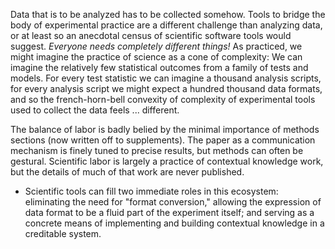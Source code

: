 Data that is to be analyzed has to be collected somehow. Tools to bridge the body of experimental practice are a different challenge than analyzing data, or at least so an anecdotal census of scientific software tools would suggest. *Everyone needs completely different things!* As practiced, we might imagine the practice of science as a cone of complexity: We can imagine the relatively few statistical outcomes from a family of tests and models. For every test statistic we can imagine a thousand analysis scripts, for every analysis script we might expect a hundred thousand data formats, and so the french-horn-bell convexity of complexity of experimental tools used to collect the data feels ... different. 

The balance of labor is badly belied by the minimal importance of methods sections (now written off to supplements). The paper as a communication mechanism is finely tuned to precise results, but methods can often be gestural. Scientific labor is largely a practice of contextual knowledge work, but the details of much of that work are never published. 

- Scientific tools can fill two immediate roles in this ecosystem: eliminating the need for "format conversion," allowing the expression of data format to be a fluid part of the experiment itself; and serving as a concrete means of implementing and building contextual knowledge in a creditable system.
